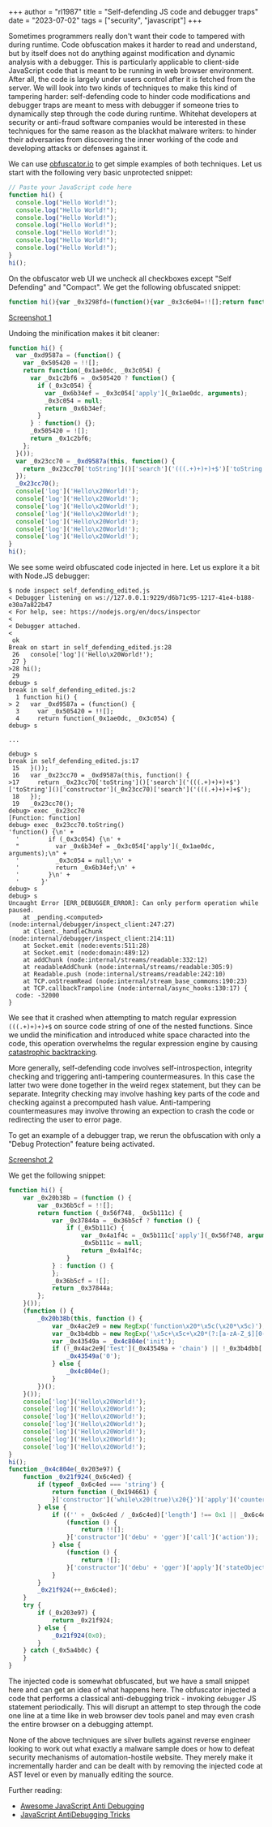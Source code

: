 +++
author = "rl1987"
title = "Self-defending JS code and debugger traps"
date = "2023-07-02"
tags = ["security", "javascript"]
+++

Sometimes programmers really don't want their code to tampered with during runtime. 
Code obfuscation makes it harder to read and understand, but by itself does not
do anything against modification and dynamic analysis with a debugger. This is
particularly applicable to client-side JavaScript code that is meant to be 
running in web browser environment. After all, the code is largely under users
control after it is fetched from the server. We will look into two kinds of 
techniques to make this kind of tampering harder: self-defending code to hinder
code modifications and debugger traps are meant to mess with debugger if someone
tries to dynamically step through the code during runtime. Whitehat developers
at security or anti-fraud software companies would be interested in these 
techniques for the same reason as the blackhat malware writers: to hinder
their adversaries from discovering the inner working of the code and developing
attacks or defenses against it.

We can use [obfuscator.io](https://obfuscator.io/) to get simple examples of 
both techniques. Let us start with the following very basic unprotected snippet:

```javascript
// Paste your JavaScript code here
function hi() {
  console.log("Hello World!");
  console.log("Hello World!");
  console.log("Hello World!");
  console.log("Hello World!");
  console.log("Hello World!");
  console.log("Hello World!");
  console.log("Hello World!");
}
hi();
```

On the obfuscator web UI we uncheck all checkboxes except "Self Defending" and
"Compact". We get the following obfuscated snippet:

```javascript
function hi(){var _0x3298fd=(function(){var _0x3c6e04=!![];return function(_0x471481,_0x2bd7a3){var _0x14b95c=_0x3c6e04?function(){if(_0x2bd7a3){var _0xc92697=_0x2bd7a3['apply'](_0x471481,arguments);_0x2bd7a3=null;return _0xc92697;}}:function(){};_0x3c6e04=![];return _0x14b95c;};}());var _0x3a8b12=_0x3298fd(this,function(){return _0x3a8b12['toString']()['search']('(((.+)+)+)+$')['toString']()['constructor'](_0x3a8b12)['search']('(((.+)+)+)+$');});_0x3a8b12();console['log']('Hello\x20World!');console['log']('Hello\x20World!');console['log']('Hello\x20World!');console['log']('Hello\x20World!');console['log']('Hello\x20World!');console['log']('Hello\x20World!');console['log']('Hello\x20World!');}hi();
```

[Screenshot 1](/2023-07-01_13.38.21.png)

Undoing the minification makes it bit cleaner:

```javascript
function hi() {
  var _0xd9587a = (function() {
    var _0x505420 = !![];
    return function(_0x1ae0dc, _0x3c054) {
      var _0x1c2bf6 = _0x505420 ? function() {
        if (_0x3c054) {
          var _0x6b34ef = _0x3c054['apply'](_0x1ae0dc, arguments);
          _0x3c054 = null;
          return _0x6b34ef;
        }
      } : function() {};
      _0x505420 = ![];
      return _0x1c2bf6;
    };
  }());
  var _0x23cc70 = _0xd9587a(this, function() {
    return _0x23cc70['toString']()['search']('(((.+)+)+)+$')['toString']()['constructor'](_0x23cc70)['search']('(((.+)+)+)+$');
  });
  _0x23cc70();
  console['log']('Hello\x20World!');
  console['log']('Hello\x20World!');
  console['log']('Hello\x20World!');
  console['log']('Hello\x20World!');
  console['log']('Hello\x20World!');
  console['log']('Hello\x20World!');
  console['log']('Hello\x20World!');
}
hi();
```

We see some weird obfuscated code injected in here. Let us explore it a bit
with Node.JS debugger:

```
$ node inspect self_defending_edited.js
< Debugger listening on ws://127.0.0.1:9229/d6b71c95-1217-41e4-b188-e30a7a822b47
< For help, see: https://nodejs.org/en/docs/inspector
< 
< Debugger attached.
< 
 ok
Break on start in self_defending_edited.js:28
 26   console['log']('Hello\x20World!');
 27 }
>28 hi();
 29 
debug> s
break in self_defending_edited.js:2
  1 function hi() {
> 2   var _0xd9587a = (function() {
  3     var _0x505420 = !![];
  4     return function(_0x1ae0dc, _0x3c054) {
debug> s

...

debug> s
break in self_defending_edited.js:17
 15   }());
 16   var _0x23cc70 = _0xd9587a(this, function() {
>17     return _0x23cc70['toString']()['search']('(((.+)+)+)+$')['toString']()['constructor'](_0x23cc70)['search']('(((.+)+)+)+$');
 18   });
 19   _0x23cc70();
debug> exec _0x23cc70
[Function: function]
debug> exec _0x23cc70.toString()
'function() {\n' +
  '        if (_0x3c054) {\n' +
  "          var _0x6b34ef = _0x3c054['apply'](_0x1ae0dc, arguments);\n" +
  '          _0x3c054 = null;\n' +
  '          return _0x6b34ef;\n' +
  '        }\n' +
  '      }'
debug> s
debug> s
Uncaught Error [ERR_DEBUGGER_ERROR]: Can only perform operation while paused.
    at _pending.<computed> (node:internal/debugger/inspect_client:247:27)
    at Client._handleChunk (node:internal/debugger/inspect_client:214:11)
    at Socket.emit (node:events:511:28)
    at Socket.emit (node:domain:489:12)
    at addChunk (node:internal/streams/readable:332:12)
    at readableAddChunk (node:internal/streams/readable:305:9)
    at Readable.push (node:internal/streams/readable:242:10)
    at TCP.onStreamRead (node:internal/stream_base_commons:190:23)
    at TCP.callbackTrampoline (node:internal/async_hooks:130:17) {
  code: -32000
}
```

We see that it crashed when attempting to match regular expression `(((.+)+)+)+$`
on source code string of one of the nested functions. Since we undid the 
minification and introduced white space characted into the code, this operation
overwhelms the regular expression engine by causing [catastrophic
backtracking](https://stackoverflow.com/questions/64583150/how-does-javascript-self-defending-work-and-how-does-it-manage-to-enter-an-infin).

More generally, self-defending code involves self-introspection, integrity 
checking and triggering anti-tampering countermeasures. In this case the latter
two were done together in the weird regex statement, but they can be separate.
Integrity checking may involve hashing key parts of the code and checking against
a precomputed hash value. Anti-tampering countermeasures may involve throwing
an expection to crash the code or redirecting the user to error page.

To get an example of a debugger trap, we rerun the obfuscation with only a
"Debug Protection" feature being activated. 

[Screenshot 2](/2023-07-01_13.41.34.png)

We get the following snippet:

```javascript
function hi() {
    var _0x20b38b = (function () {
        var _0x36b5cf = !![];
        return function (_0x56f748, _0x5b111c) {
            var _0x37844a = _0x36b5cf ? function () {
                if (_0x5b111c) {
                    var _0x4a1f4c = _0x5b111c['apply'](_0x56f748, arguments);
                    _0x5b111c = null;
                    return _0x4a1f4c;
                }
            } : function () {
            };
            _0x36b5cf = ![];
            return _0x37844a;
        };
    }());
    (function () {
        _0x20b38b(this, function () {
            var _0x4ac2e9 = new RegExp('function\x20*\x5c(\x20*\x5c)');
            var _0x3b4dbb = new RegExp('\x5c+\x5c+\x20*(?:[a-zA-Z_$][0-9a-zA-Z_$]*)', 'i');
            var _0x43549a = _0x4c804e('init');
            if (!_0x4ac2e9['test'](_0x43549a + 'chain') || !_0x3b4dbb['test'](_0x43549a + 'input')) {
                _0x43549a('0');
            } else {
                _0x4c804e();
            }
        })();
    }());
    console['log']('Hello\x20World!');
    console['log']('Hello\x20World!');
    console['log']('Hello\x20World!');
    console['log']('Hello\x20World!');
    console['log']('Hello\x20World!');
    console['log']('Hello\x20World!');
    console['log']('Hello\x20World!');
}
hi();
function _0x4c804e(_0x203e97) {
    function _0x21f924(_0x6c4ed) {
        if (typeof _0x6c4ed === 'string') {
            return function (_0x194661) {
            }['constructor']('while\x20(true)\x20{}')['apply']('counter');
        } else {
            if (('' + _0x6c4ed / _0x6c4ed)['length'] !== 0x1 || _0x6c4ed % 0x14 === 0x0) {
                (function () {
                    return !![];
                }['constructor']('debu' + 'gger')['call']('action'));
            } else {
                (function () {
                    return ![];
                }['constructor']('debu' + 'gger')['apply']('stateObject'));
            }
        }
        _0x21f924(++_0x6c4ed);
    }
    try {
        if (_0x203e97) {
            return _0x21f924;
        } else {
            _0x21f924(0x0);
        }
    } catch (_0x5a4b0c) {
    }
}

```

The injected code is somewhat obfuscated, but we have a small snippet here and
can get an idea of what happens here. The obfuscator injected a code that 
performs a classical anti-debugging trick - invoking `debugger` JS statement
periodically. This will disrupt an attempt to step through the code one line at 
a time like in web browser dev tools panel and may even crash the entire browser
on a debugging attempt.

None of the above techniques are silver bullets against reverse engineer looking
to work out what exactly a malware sample does or how to defeat security
mechanisms of automation-hostile website. They merely make it incrementally
harder and can be dealt with by removing the injected code at AST level or even
by manually editing the source.

Further reading:

* [Awesome JavaScript Anti Debugging](https://github.com/weizman/awesome-javascript-anti-debugging)
* [JavaScript AntiDebugging Tricks](https://x-c3ll.github.io/posts/javascript-antidebugging/)
